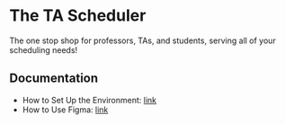 # The TA Scheduler

The one stop shop for professors, TAs, and students, serving all of your scheduling needs!
## Documentation
 - How to Set Up the Environment: [link](https://docs.google.com/document/d/10PvM36Mi2j2QNy9lwAXYrqdXX-m-qGYvnuNdI0aOgp8/edit?usp=sharing)
 - How to Use Figma: [link](https://docs.google.com/document/d/1EnX3DEN8PbpazkRa8YDx8J1a7bYPyorAw8GZLyZNhCw/edit?usp=sharing)
